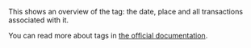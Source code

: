 This shows an overview of the tag: the date, place and all transactions associated with it.

You can read more about tags in [the official documentation](https://docs.firefly-iii.org/concepts/tags).